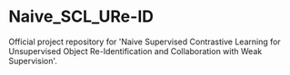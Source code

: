 # Naive_SCL_URe-ID
Official project repository for 'Naive Supervised Contrastive Learning for Unsupervised Object Re-Identification and Collaboration with Weak Supervision'.

